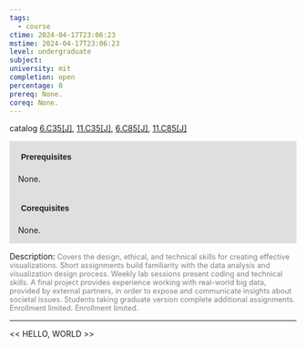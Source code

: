 ```yaml
---
tags:
  - course
ctime: 2024-04-17T23:06:23
mstime: 2024-04-17T23:06:23
level: undergraduate
subject: 
university: mit
completion: open
percentage: 0
prereq: None.
coreq: None.
---
```


catalog [6.C35[J]](http://student.mit.edu/catalog/mCGa.html#CG.305), [11.C35[J]](http://student.mit.edu/catalog/mCGa.html#CG.315), [6.C85[J]](http://student.mit.edu/catalog/mCGa.html#CG.310), [11.C85[J]](http://student.mit.edu/catalog/mCGa.html#CG.320)

<span style="display: block; padding: 15px; background-color: rgb(100, 100, 100, 0.2);"><font id="m_prereq35_0" style="display: block; font-family: Arial, sans-serif; font-weight: bold; padding: 5px">Prerequisites</font><br><span id="prereq35_0">None.</span></span>
<span style="display: block; padding: 15px; background-color: rgb(100, 100, 100, 0.2);"><font id="m_coreq35_0" style="display: block; font-family: Arial, sans-serif; font-weight: bold; padding: 5px">Corequisites</font><br><span id="coreq35_0">None.</span></span>

<font style="">Description:</font>
<font style="color: grey; font-size: 0.8rem;">Covers the design, ethical, and technical skills for creating effective visualizations. Short assignments build familiarity with the data analysis and visualization design process. Weekly lab sessions present coding and technical skills. A final project provides experience working with real-world big data, provided by external partners, in order to expose and communicate insights about societal issues. Students taking graduate version complete additional assignments. Enrollment limited. Enrollment limited.</font>



---

<< HELLO, WORLD >>
